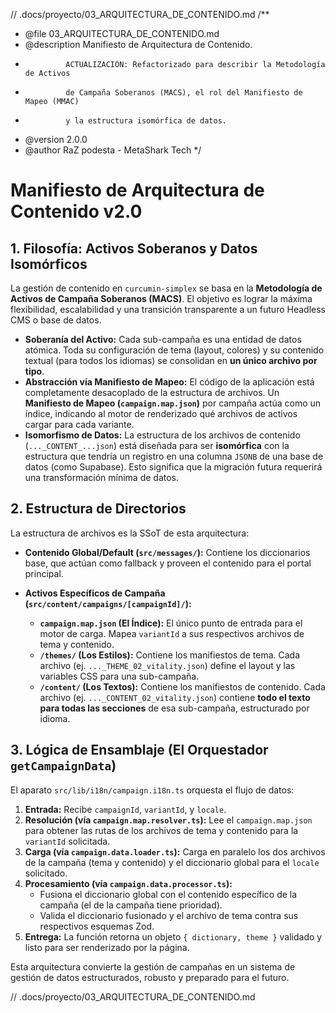 // .docs/proyecto/03_ARQUITECTURA_DE_CONTENIDO.md
/**
 * @file 03_ARQUITECTURA_DE_CONTENIDO.md
 * @description Manifiesto de Arquitectura de Contenido.
 *              ACTUALIZACIÓN: Refactorizado para describir la Metodología de Activos
 *              de Campaña Soberanos (MACS), el rol del Manifiesto de Mapeo (MMAC)
 *              y la estructura isomórfica de datos.
 * @version 2.0.0
 * @author RaZ podesta - MetaShark Tech
 */

# Manifiesto de Arquitectura de Contenido v2.0

## 1. Filosofía: Activos Soberanos y Datos Isomórficos

La gestión de contenido en `curcumin-simplex` se basa en la **Metodología de Activos de Campaña Soberanos (MACS)**. El objetivo es lograr la máxima flexibilidad, escalabilidad y una transición transparente a un futuro Headless CMS o base de datos.

*   **Soberanía del Activo:** Cada sub-campaña es una entidad de datos atómica. Toda su configuración de tema (layout, colores) y su contenido textual (para todos los idiomas) se consolidan en **un único archivo por tipo**.
*   **Abstracción vía Manifiesto de Mapeo:** El código de la aplicación está completamente desacoplado de la estructura de archivos. Un **Manifiesto de Mapeo (`campaign.map.json`)** por campaña actúa como un índice, indicando al motor de renderizado qué archivos de activos cargar para cada variante.
*   **Isomorfismo de Datos:** La estructura de los archivos de contenido (`..._CONTENT_...json`) está diseñada para ser **isomórfica** con la estructura que tendría un registro en una columna `JSONB` de una base de datos (como Supabase). Esto significa que la migración futura requerirá una transformación mínima de datos.

## 2. Estructura de Directorios

La estructura de archivos es la SSoT de esta arquitectura:

*   **Contenido Global/Default (`src/messages/`):** Contiene los diccionarios base, que actúan como fallback y proveen el contenido para el portal principal.

*   **Activos Específicos de Campaña (`src/content/campaigns/[campaignId]/`):**
    *   **`campaign.map.json` (El Índice):** El único punto de entrada para el motor de carga. Mapea `variantId` a sus respectivos archivos de tema y contenido.
    *   **`/themes/` (Los Estilos):** Contiene los manifiestos de tema. Cada archivo (ej. `..._THEME_02_vitality.json`) define el layout y las variables CSS para una sub-campaña.
    *   **`/content/` (Los Textos):** Contiene los manifiestos de contenido. Cada archivo (ej. `..._CONTENT_02_vitality.json`) contiene **todo el texto para todas las secciones** de esa sub-campaña, estructurado por idioma.

## 3. Lógica de Ensamblaje (El Orquestador `getCampaignData`)

El aparato `src/lib/i18n/campaign.i18n.ts` orquesta el flujo de datos:

1.  **Entrada:** Recibe `campaignId`, `variantId`, y `locale`.
2.  **Resolución (vía `campaign.map.resolver.ts`):** Lee el `campaign.map.json` para obtener las rutas de los archivos de tema y contenido para la `variantId` solicitada.
3.  **Carga (vía `campaign.data.loader.ts`):** Carga en paralelo los dos archivos de la campaña (tema y contenido) y el diccionario global para el `locale` solicitado.
4.  **Procesamiento (vía `campaign.data.processor.ts`):**
    *   Fusiona el diccionario global con el contenido específico de la campaña (el de la campaña tiene prioridad).
    *   Valida el diccionario fusionado y el archivo de tema contra sus respectivos esquemas Zod.
5.  **Entrega:** La función retorna un objeto `{ dictionary, theme }` validado y listo para ser renderizado por la página.

Esta arquitectura convierte la gestión de campañas en un sistema de gestión de datos estructurados, robusto y preparado para el futuro.

// .docs/proyecto/03_ARQUITECTURA_DE_CONTENIDO.md
